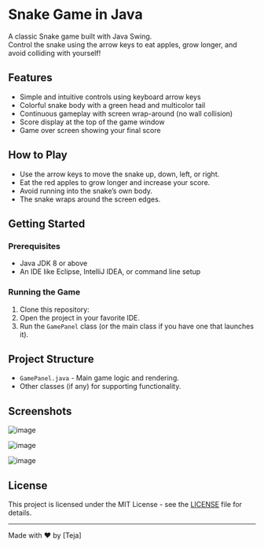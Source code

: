 # Snake Game in Java

A classic Snake game built with Java Swing.  
Control the snake using the arrow keys to eat apples, grow longer, and avoid colliding with yourself!

## Features

- Simple and intuitive controls using keyboard arrow keys
- Colorful snake body with a green head and multicolor tail
- Continuous gameplay with screen wrap-around (no wall collision)
- Score display at the top of the game window
- Game over screen showing your final score

## How to Play

- Use the arrow keys to move the snake up, down, left, or right.
- Eat the red apples to grow longer and increase your score.
- Avoid running into the snake’s own body.
- The snake wraps around the screen edges.

## Getting Started

### Prerequisites

- Java JDK 8 or above
- An IDE like Eclipse, IntelliJ IDEA, or command line setup

### Running the Game

1. Clone this repository:
2. Open the project in your favorite IDE.
3. Run the `GamePanel` class (or the main class if you have one that launches it).

## Project Structure

- `GamePanel.java` - Main game logic and rendering.
- Other classes (if any) for supporting functionality.

## Screenshots
![image](https://github.com/user-attachments/assets/5c502f4a-b15e-4c32-9424-38f19841ddf1)

![image](https://github.com/user-attachments/assets/1edb54d7-2a31-4492-a3b2-4babcd666d5c)

![image](https://github.com/user-attachments/assets/534ab859-3b35-4605-b5b8-99c519fd2d0e)




## License

This project is licensed under the MIT License - see the [LICENSE](LICENSE) file for details.

---

Made with ❤️ by [Teja]

